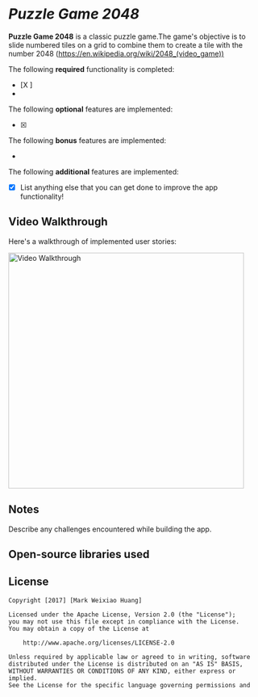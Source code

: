 # *Puzzle Game 2048*

**Puzzle Game 2048** is a classic puzzle game.The game's objective is to slide numbered tiles on a grid to combine them to create a tile with the number 2048
(https://en.wikipedia.org/wiki/2048_(video_game))

The following **required** functionality is completed:

* [X ] 
* 
The following **optional** features are implemented:

* [X] 

The following **bonus** features are implemented:

* 
The following **additional** features are implemented:

* [X] List anything else that you can get done to improve the app functionality!

## Video Walkthrough

Here's a walkthrough of implemented user stories:

<img src='https://i.imgur.com/tLjZEuw.gif' title='Video Walkthrough' width='467' alt='Video Walkthrough' />

## Notes

Describe any challenges encountered while building the app.



## Open-source libraries used


## License

    Copyright [2017] [Mark Weixiao Huang]

    Licensed under the Apache License, Version 2.0 (the "License");
    you may not use this file except in compliance with the License.
    You may obtain a copy of the License at

        http://www.apache.org/licenses/LICENSE-2.0

    Unless required by applicable law or agreed to in writing, software
    distributed under the License is distributed on an "AS IS" BASIS,
    WITHOUT WARRANTIES OR CONDITIONS OF ANY KIND, either express or implied.
    See the License for the specific language governing permissions and
